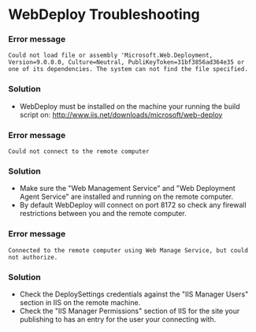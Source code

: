 # WebDeploy Troubleshooting



### Error message
```
Could not load file or assembly 'Microsoft.Web.Deployment, Version=9.0.0.0, Culture=Neutral, PubliKeyToken=31bf3856ad364e35 or one of its dependencies. The system can not find the file specified.
```

### Solution
* WebDeploy must be installed on the machine your running the build script on:
http://www.iis.net/downloads/microsoft/web-deploy



### Error message
```
Could not connect to the remote computer
```

### Solution
* Make sure the "Web Management Service" and "Web Deployment Agent Service" are installed and running on the remote computer.
* By default WebDeploy will connect on port 8172 so check any firewall restrictions between you and the remote computer.



### Error message
```
Connected to the remote computer using Web Manage Service, but could not authorize.
```

### Solution
* Check the DeploySettings credentials against the "IIS Manager Users" section in IIS on the remote machine.
* Check the "IIS Manager Permissions" section of IIS for the site your publishing to has an entry for the user your connecting with.
